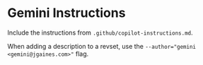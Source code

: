 # Gemini Instructions

Include the instructions from `.github/copilot-instructions.md`.

When adding a description to a revset, use the `--author="gemini <gemini@jgaines.com>"` flag.
